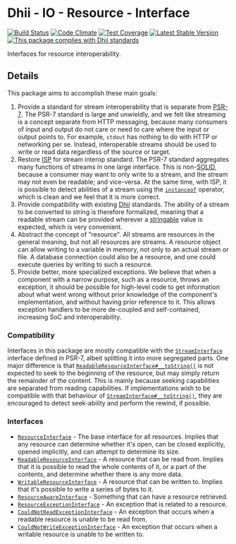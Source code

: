 # Dhii - IO - Resource - Interface

[![Build Status](https://travis-ci.org/Dhii/io-resource-interface.svg?branch=master)](https://travis-ci.org/Dhii/io-resource-interface)
[![Code Climate](https://codeclimate.com/github/Dhii/io-resource-interface/badges/gpa.svg)](https://codeclimate.com/github/Dhii/io-resource-interface)
[![Test Coverage](https://codeclimate.com/github/Dhii/io-resource-interface/badges/coverage.svg)](https://codeclimate.com/github/Dhii/io-resource-interface/coverage)
[![Latest Stable Version](https://poser.pugx.org/dhii/io-resource-interface/version)](https://packagist.org/packages/dhii/io-resource-interface)
[![This package complies with Dhii standards](https://img.shields.io/badge/Dhii-Compliant-green.svg?style=flat-square)][Dhii]

Interfaces for resource interoperability.

## Details
This package aims to accomplish these main goals:

1. Provide a standard for stream interoperability that is separate from [PSR-7].
The PSR-7 standard is large and unwieldly, and we felt like streaming is a
concept separate from HTTP messaging, because many consumers of input and output
do not care or need to care where the input or output points to. For example,
`stdout` has nothing to do with HTTP or networking per se. Instead,
interoperable streams should be used to write or read data regardless of the
source or target.
2. Restore [ISP] for stream interop standard. The PSR-7 standard aggregates many
functions of streams in one large interface. This is non-[SOLID], because a
consumer may want to only write to a stream, and the stream may not even be
readable; and vice-versa. At the same time, with ISP, it is possible to detect
abilities of a stream using the [`instanceof`] operator, which is clean and
we feel that it is more correct.
3. Provide compatibility with existing [Dhii] standards. The ability of a stream
to be converted to string is therefore formalized, meaning that a readable
stream can be provided wherever a [stringable] value is expected, which is very
convenient.
4. Abstract the concept of "resource". All streams are resources in the general
meaning, but not all resources are streams. A resource object can allow writing
to a variable in memory, not only to an actual stream or file. A database
connection could also be a resource, and one could execute queries by writing
to such a resource.
5. Provide better, more specialized exceptions. We believe that when a
component with a narrow purpose, such as a resource, throws an exception, it
should be possible for high-level code to get information about what went wrong
without prior knowledge of the component's implementation, and without having
prior reference to it. This allows exception handlers to be more de-coupled and
self-contained, increasing SoC and interoperability.

### Compatibility
Interfaces in this package are mostly compatible with the [`StreamInterface`]
interface defined in PSR-7, albeit splitting it into more segregated parts. One major
difference is that [`ReadableResourceInterface#__toString()`] is not expected to
seek to the beginning of the resource, but may simply return the remainder of
the content. This is mainly because seeking capabilities are separated from
reading capabilities. If implementations wish to be compatible with that
behaviour of [`StreamInterface#__toString()`], they are encouraged to detect
seek-ability and perform the rewind, if possible.

### Interfaces
- [`ResourceInterface`] - The base interface for all resources. Implies that
any resource can determine whether it's open, can be closed explicitly, opened
implicitly, and can attempt to determine its size.
- [`ReadableResourceInterface`] - A resource that can be read from. Implies that
it is possible to read the whole contents of it, or a part of the contents,
and determine whether there is any more data.
- [`WritableResourceInterface`] - A resource that can be written to. Implies
that it's possible to write a series of bytes to it.
- [`ResourceAwareInterface`] - Something that can have a resource retrieved.
- [`ResourceExceptionInterface`] - An exception that is related to a resource.
- [`CouldNotReadExceptionInterface`] - An exception that occurs when a
readable resource is unable to be read from.
- [`CouldNotWriteExceptionInterface`] - An exception that occurs when a writable
resource is unable to be written to.


[Dhii]:         https://github.com/Dhii/dhii
[PSR-7]:        http://www.php-fig.org/psr/psr-7/
[ISP]:          https://en.wikipedia.org/wiki/Interface_segregation_principle
[SOLID]:        https://en.wikipedia.org/wiki/SOLID_(object-oriented_design)
[stringable]:   https://github.com/Dhii/stringable-interface

[`instanceof`]:                             php.net/manual/en/internals2.opcodes.instanceof.php
[`StreamInterface`]:                        https://github.com/php-fig/http-message/blob/master/src/StreamInterface.php
[`ReadableResourceInterface#__toString()`]: https://github.com/Dhii/io-resource-interface/blob/task/initial-interfaces/src/ReadableResourceInterface.php#L44
[`StreamInterface#__toString()`]:           https://github.com/php-fig/http-message/blob/master/src/StreamInterface.php#L28

[`ResourceInterface`]:                  src/ResourceInterface.php
[`ReadableResourceInterface`]:          src/ReadableResourceInterface.php
[`WritableResourceInterface`]:          src/WritableResourceInterface.php
[`ResourceAwareInterface`]:             src/ResourceAwareInterface.php
[`ResourceExceptionInterface`]:         src/Exception/ResourceExceptionInterface.php
[`CouldNotReadExceptionInterface`]:     src/Exception/CouldNotReadExceptionInterface.php
[`CouldNotWriteExceptionInterface`]:    src/Exception/CouldNotWriteExceptionInterface.php
